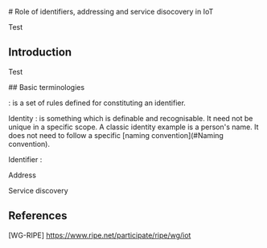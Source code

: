 # Role of identifiers, addressing and service disocovery in IoT

Test

## Introduction 

Test

## Basic terminologies

<a name="Naming convention"></a> : is a set of rules defined for constituting an identifier. 

Identity : is something which is definable and recognisable. It need not be unique in a specific scope. A classic identity example is a person's name. It does not need to follow a specific [naming convention](#Naming convention). 

Identifier : 

Address

Service discovery 

## References

[WG-RIPE] https://www.ripe.net/participate/ripe/wg/iot

